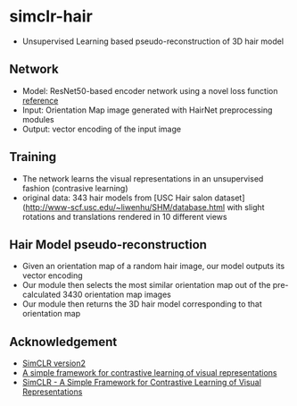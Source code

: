 # simclr-hair
- Unsupervised Learning based pseudo-reconstruction of 3D hair model

## Network
- Model: ResNet50-based encoder network using a novel loss function [reference](https://github.com/google-research/simclr)
- Input: Orientation Map image generated with HairNet preprocessing modules
- Output: vector encoding of the input image

## Training
- The network learns the visual representations in an unsupervised fashion (contrasive learning)
- original data: 343 hair models from [USC Hair salon dataset](http://www-scf.usc.edu/~liwenhu/SHM/database.html with slight rotations and translations rendered in 10 different views

## Hair Model pseudo-reconstruction
- Given an orientation map of a random hair image, our model outputs its vector encoding
- Our module then selects the most similar orientation map out of the pre-calculated 3430 orientation map images
- Our module then returns the 3D hair model corresponding to that orientation map


## Acknowledgement
- [SimCLR version2](https://arxiv.org/abs/2006.10029)
- [A simple framework for contrastive learning of visual representations](https://arxiv.org/abs/2002.05709)
- [SimCLR - A Simple Framework for Contrastive Learning of Visual Representations](https://arxiv.org/abs/2006.10029)
